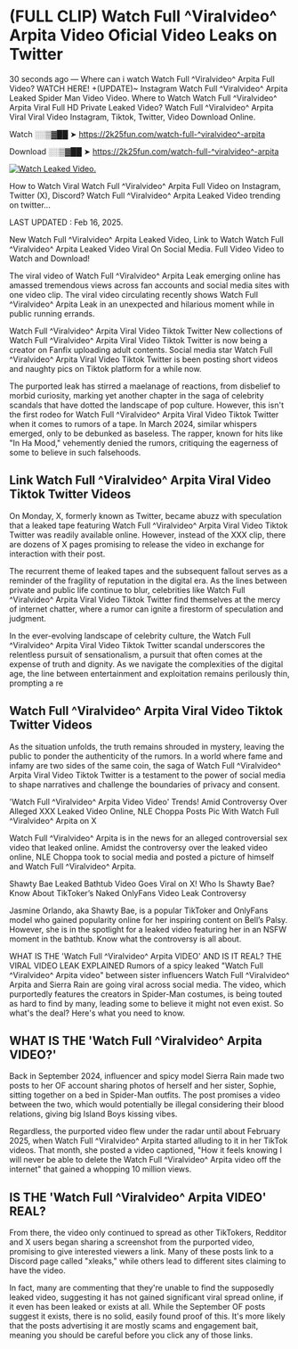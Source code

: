 # (FULL CLIP) Watch Full ^Viralvideo^ Arpita Video Oficial Video Leaks on Twitter

30 seconds ago — Where can i watch Watch Full ^Viralvideo^ Arpita Full Video? WATCH HERE! +(UPDATE)~ Instagram Watch Full ^Viralvideo^ Arpita Leaked Spider Man Video Video. Where to Watch Watch Full ^Viralvideo^ Arpita Viral Full HD Private Leaked Video? Watch Full ^Viralvideo^ Arpita Viral Viral Video Instagram, Tiktok, Twitter, Video Download Online.

Watch ░░▒▓██ ➤ https://2k25fun.com/watch-full-^viralvideo^-arpita

Download ░░▒▓██ ➤ https://2k25fun.com/watch-full-^viralvideo^-arpita

[![Watch Leaked Video.](https://miro.medium.com/v2/resize:fit:828/format:webp/1*cilzJN44JGOrTw9NJCrNHA.gif "Watch Leaked Video")](https://2k25fun.com/watch-full-^viralvideo^-arpita)

How to Watch Viral Watch Full ^Viralvideo^ Arpita Full Video on Instagram, Twitter (X), Discord? Watch Full ^Viralvideo^ Arpita Leaked Video trending on twitter...

LAST UPDATED : Feb 16, 2025.

New Watch Full ^Viralvideo^ Arpita Leaked Video, Link to Watch Watch Full ^Viralvideo^ Arpita Leaked Video Viral On Social Media. Full Video Video to Watch and Download!

The viral video of Watch Full ^Viralvideo^ Arpita Leak emerging online has amassed tremendous views across fan accounts and social media sites with one video clip. The viral video circulating recently shows Watch Full ^Viralvideo^ Arpita Leak in an unexpected and hilarious moment while in public running errands.

Watch Full ^Viralvideo^ Arpita Viral Video Tiktok Twitter New collections of Watch Full ^Viralvideo^ Arpita Viral Video Tiktok Twitter is now being a creator on Fanfix uploading adult contents. Social media star Watch Full ^Viralvideo^ Arpita Viral Video Tiktok Twitter is been posting short videos and naughty pics on Tiktok platform for a while now.

The purported leak has stirred a maelanage of reactions, from disbelief to morbid curiosity, marking yet another chapter in the saga of celebrity scandals that have dotted the landscape of pop culture. However, this isn't the first rodeo for Watch Full ^Viralvideo^ Arpita Viral Video Tiktok Twitter when it comes to rumors of a tape. In March 2024, similar whispers emerged, only to be debunked as baseless. The rapper, known for hits like "In Ha Mood," vehemently denied the rumors, critiquing the eagerness of some to believe in such falsehoods.

## Link Watch Full ^Viralvideo^ Arpita Viral Video Tiktok Twitter Videos

On Monday, X, formerly known as Twitter, became abuzz with speculation that a leaked tape featuring Watch Full ^Viralvideo^ Arpita Viral Video Tiktok Twitter was readily available online. However, instead of the XXX clip, there are dozens of X pages promising to release the video in exchange for interaction with their post.

The recurrent theme of leaked tapes and the subsequent fallout serves as a reminder of the fragility of reputation in the digital era. As the lines between private and public life continue to blur, celebrities like Watch Full ^Viralvideo^ Arpita Viral Video Tiktok Twitter find themselves at the mercy of internet chatter, where a rumor can ignite a firestorm of speculation and judgment.

In the ever-evolving landscape of celebrity culture, the Watch Full ^Viralvideo^ Arpita Viral Video Tiktok Twitter scandal underscores the relentless pursuit of sensationalism, a pursuit that often comes at the expense of truth and dignity. As we navigate the complexities of the digital age, the line between entertainment and exploitation remains perilously thin, prompting a re

##  Watch Full ^Viralvideo^ Arpita Viral Video Tiktok Twitter Videos

As the situation unfolds, the truth remains shrouded in mystery, leaving the public to ponder the authenticity of the rumors. In a world where fame and infamy are two sides of the same coin, the saga of Watch Full ^Viralvideo^ Arpita Viral Video Tiktok Twitter is a testament to the power of social media to shape narratives and challenge the boundaries of privacy and consent.

'Watch Full ^Viralvideo^ Arpita Video Video' Trends! Amid Controversy Over Alleged XXX Leaked Video Online, NLE Choppa Posts Pic With Watch Full ^Viralvideo^ Arpita on X

Watch Full ^Viralvideo^ Arpita is in the news for an alleged controversial sex video that leaked online. Amidst the controversy over the leaked video online, NLE Choppa took to social media and posted a picture of himself and Watch Full ^Viralvideo^ Arpita.

Shawty Bae Leaked Bathtub Video Goes Viral on X! Who Is Shawty Bae? Know About TikToker’s Naked OnlyFans Video Leak Controversy

Jasmine Orlando, aka Shawty Bae, is a popular TikToker and OnlyFans model who gained popularity online for her inspiring content on Bell’s Palsy. However, she is in the spotlight for a leaked video featuring her in an NSFW moment in the bathtub. Know what the controversy is all about.

WHAT IS THE 'Watch Full ^Viralvideo^ Arpita VIDEO' AND IS IT REAL? THE VIRAL VIDEO LEAK EXPLAINED Rumors of a spicy leaked "Watch Full ^Viralvideo^ Arpita video" between sister influencers Watch Full ^Viralvideo^ Arpita and Sierra Rain are going viral across social media. The video, which purportedly features the creators in Spider-Man costumes, is being touted as hard to find by many, leading some to believe it might not even exist. So what's the deal? Here's what you need to know.

## WHAT IS THE 'Watch Full ^Viralvideo^ Arpita VIDEO?'

Back in September 2024, influencer and spicy model Sierra Rain made two posts to her OF account sharing photos of herself and her sister, Sophie, sitting together on a bed in Spider-Man outfits. The post promises a video between the two, which would potentially be illegal considering their blood relations, giving big Island Boys kissing vibes.

Regardless, the purported video flew under the radar until about February 2025, when Watch Full ^Viralvideo^ Arpita started alluding to it in her TikTok videos. That month, she posted a video captioned, "How it feels knowing I will never be able to delete the Watch Full ^Viralvideo^ Arpita video off the internet" that gained a whopping 10 million views.

## IS THE 'Watch Full ^Viralvideo^ Arpita VIDEO' REAL?

From there, the video only continued to spread as other TikTokers, Redditor and X users began sharing a screenshot from the purported video, promising to give interested viewers a link. Many of these posts link to a Discord page called "xleaks," while others lead to different sites claiming to have the video.

In fact, many are commenting that they're unable to find the supposedly leaked video, suggesting it has not gained significant viral spread online, if it even has been leaked or exists at all. While the September OF posts suggest it exists, there is no solid, easily found proof of this. It's more likely that the posts advertising it are mostly scams and engagement bait, meaning you should be careful before you click any of those links.